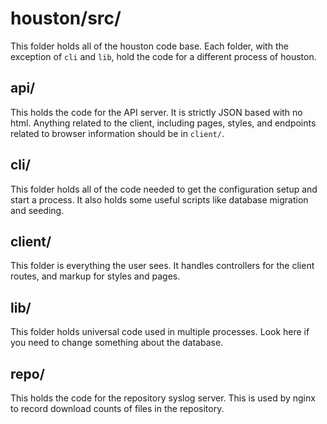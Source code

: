 # houston/src/

This folder holds all of the houston code base. Each folder, with the exception
of `cli` and `lib`, hold the code for a different process of houston.

## api/

This holds the code for the API server. It is strictly JSON based with no html.
Anything related to the client, including pages, styles, and endpoints related
to browser information should be in `client/`.

## cli/

This folder holds all of the code needed to get the configuration setup and
start a process. It also holds some useful scripts like database migration
and seeding.

## client/

This folder is everything the user sees. It handles controllers for the client
routes, and markup for styles and pages.

## lib/

This folder holds universal code used in multiple processes. Look here if you
need to change something about the database.

## repo/

This holds the code for the repository syslog server. This is used by nginx
to record download counts of files in the repository.
